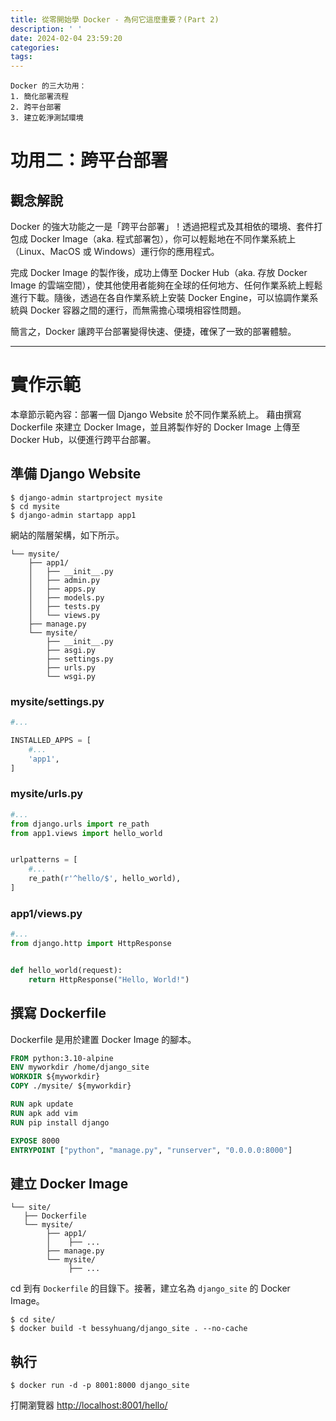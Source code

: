 ```yaml
---
title: 從零開始學 Docker - 為何它這麼重要？(Part 2)
description: ' '
date: 2024-02-04 23:59:20
categories:
tags:
---
```


```
Docker 的三大功用：
1. 簡化部署流程
2. 跨平台部署
3. 建立乾淨測試環境
```

# 功用二：跨平台部署

## 觀念解說

Docker 的強大功能之一是「跨平台部署」！透過把程式及其相依的環境、套件打包成 Docker Image（aka. 程式部署包），你可以輕鬆地在不同作業系統上（Linux、MacOS 或 Windows）運行你的應用程式。

完成 Docker Image 的製作後，成功上傳至 Docker Hub（aka. 存放 Docker Image 的雲端空間），使其他使用者能夠在全球的任何地方、任何作業系統上輕鬆進行下載。隨後，透過在各自作業系統上安裝 Docker Engine，可以協調作業系統與 Docker 容器之間的運行，而無需擔心環境相容性問題。

簡言之，Docker 讓跨平台部署變得快速、便捷，確保了一致的部署體驗。

---
# 實作示範

本章節示範內容：部署一個 Django Website 於不同作業系統上。
藉由撰寫 Dockerfile 來建立 Docker Image，並且將製作好的 Docker Image 上傳至 Docker Hub，以便進行跨平台部署。

## 準備 Django Website

```shell
$ django-admin startproject mysite
$ cd mysite
$ django-admin startapp app1
```

網站的階層架構，如下所示。
```shell
└── mysite/
    ├── app1/
    │   ├── __init__.py
    │   ├── admin.py
    │   ├── apps.py
    │   ├── models.py
    │   ├── tests.py
    │   └── views.py
    ├── manage.py
    └── mysite/
        ├── __init__.py
        ├── asgi.py
        ├── settings.py
        ├── urls.py
        └── wsgi.py
```

### mysite/settings.py
```python
#...

INSTALLED_APPS = [
    #...
    'app1',
]
```

### mysite/urls.py
```python
#...
from django.urls import re_path
from app1.views import hello_world


urlpatterns = [
    #...
    re_path(r'^hello/$', hello_world),
]
```

### app1/views.py
```python
#...
from django.http import HttpResponse


def hello_world(request):
    return HttpResponse("Hello, World!")
```

## 撰寫 Dockerfile

Dockerfile 是用於建置 Docker Image 的腳本。

```dockerfile
FROM python:3.10-alpine
ENV myworkdir /home/django_site
WORKDIR ${myworkdir}
COPY ./mysite/ ${myworkdir}

RUN apk update
RUN apk add vim
RUN pip install django

EXPOSE 8000
ENTRYPOINT ["python", "manage.py", "runserver", "0.0.0.0:8000"]
```

## 建立 Docker Image

```shell
└── site/
   ├── Dockerfile
   └── mysite/
        ├── app1/
        │    ├── ...
        ├── manage.py
        └── mysite/
             ├── ...
```

cd 到有 `Dockerfile` 的目錄下。接著，建立名為 `django_site` 的 Docker Image。
```shell
$ cd site/ 
$ docker build -t bessyhuang/django_site . --no-cache
```

## 執行

```shell
$ docker run -d -p 8001:8000 django_site 
```
打開瀏覽器 [http://localhost:8001/hello/](http://localhost:8001/hello/)

